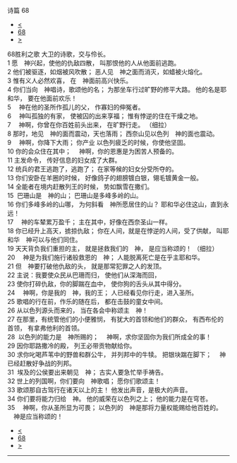 ﻿





 诗篇 68




* [<](bible/PSA067.md)
* [68](bible/PSA.md)
* [>](bible/PSA069.md)



 
68胜利之歌 大卫的诗歌，交与伶长。  
1 愿　神兴起，使他的仇敌四散， 叫那恨他的人从他面前逃跑。  
2 他们被驱逐，如烟被风吹散； 恶人见　神之面而消灭，如蜡被火熔化。  
3 惟有义人必然欢喜， 在　神面前高兴快乐。     
4 你们当向　神唱诗，歌颂他的名； 为那坐车行过旷野的修平大路。 他的名是耶和华， 要在他面前欢乐！     
5 　神在他的圣所作孤儿的父， 作寡妇的伸冤者。  
6 　神叫孤独的有家， 使被囚的出来享福； 惟有悖逆的住在干燥之地。     
7 　神啊，你曾在你百姓前头出来， 在旷野行走。 （细拉）   
8 那时，地见　神的面而震动，天也落雨； 西奈山见以色列　神的面也震动。  
9 　神啊，你降下大雨； 你产业 以色列疲乏的时候，你使他坚固。  
10 你的会众住在其中； 　神啊，你的恩惠是为困苦人预备的。     
11 主发命令， 传好信息的妇女成了大群。  
12 统兵的君王逃跑了，逃跑了； 在家等候的妇女分受所夺的。  
13 你们安卧在羊圈的时候， 好像鸽子的翅膀镀白银，翎毛镀黄金一般。  
14 全能者在境内赶散列王的时候， 势如飘雪在撒们。     
15  巴珊山是　神的山； 巴珊山是多峰多岭的山。  
16 你们多峰多岭的山哪， 为何斜看　神所愿居住的山？ 耶和华必住这山，直到永远！     
17 　神的车辇累万盈千； 主在其中，好像在西奈圣山一样。  
18 你已经升上高天，掳掠仇敌； 你在人间，就是在悖逆的人间，受了供献， 叫耶和华　神可以与他们同住。     
19 天天背负我们重担的主， 就是拯救我们的　神， 是应当称颂的！ （细拉）   
20 　神是为我们施行诸般救恩的　神； 人能脱离死亡是在乎主耶和华。     
21 但　神要打破他仇敌的头， 就是那常犯罪之人的发顶。  
22 主说：我要使众民从巴珊而归， 使他们从深海而回，  
23 使你打碎仇敌，你的脚踹在血中， 使你狗的舌头从其中得分。     
24 　神啊，你是我的　神，我的王； 人已经看见你行走，进入圣所。  
25 歌唱的行在前，作乐的随在后， 都在击鼓的童女中间。  
26 从以色列源头而来的， 当在各会中称颂主　神！  
27 在那里，有统管他们的小便雅悯， 有犹大的首领和他们的群众， 有西布伦的首领， 有拿弗他利的首领。     
28  以色列的能力是　神所赐的； 　神啊，求你坚固你为我们所成全的事！  
29 因你耶路撒冷的殿， 列王必带贡物献给你。  
30 求你叱喝芦苇中的野兽和群公牛， 并列邦中的牛犊。 把银块踹在脚下； 　神已经赶散好争战的列邦。  
31  埃及的公侯要出来朝见　神； 古实人要急忙举手祷告。  
32 世上的列国啊，你们要向　神歌唱； 愿你们歌颂主！  
33 歌颂那自古驾行在诸天以上的主！ 他发出声音，是极大的声音。  
34 你们要将能力归给　神。 他的威荣在以色列之上； 他的能力是在穹苍。  
35 　神啊，你从圣所显为可畏； 以色列的　神是那将力量权能赐给他百姓的。    　神是应当称颂的！ 
* [<](bible/PSA067.md)
* [68](bible/PSA.md)
* [>](bible/PSA069.md)





---









